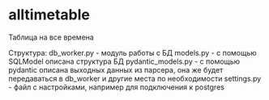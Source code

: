 # alltimetable
Таблица на все времена

Структура:
db_worker.py - модуль работы с БД
models.py - с помощью SQLModel описана структура БД
pydantic_models.py - с помощью pydantic описана выходных данных из парсера, она же будет передаваться в db_worker и другие места по необходимости
settings.py - файл с настройками, например  для подключения к postgres